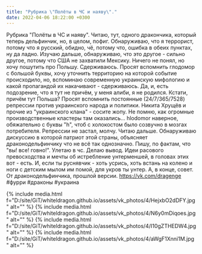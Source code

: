 ```yaml
---
title: "Рубрика \"Полёты в ЧС и наяву\"."
date: 2022-04-06 18:22:00 +0300
---
```


Рубрика "Полёты в ЧС и наяву".
Читаю, тут, одного дракончика, который теперь дельфинчик, но, в целом, пофиг. Обнаруживаю, что я террорист, потому что я русский, обидно, чё, потому что, ошибка в обеих пунктах, ну да ладно.
Изучаю дальше, обнаруживаю, что это другое - сильно другое, потому что США не захватили Мексику. Ничего не понял, но хочу пошутить про Польшу. Сдерживаюсь.
Просят вспомнить глодомор с большой буквы, хочу уточнить территорию на которой событие происходило, но, вспоминаю современную украинскую мифологию и какой пропагандой их накачивают - сдерживаюсь. Да, и, есть подозрение, что я тут не причём, у меня алиби, я не родился. Кстати, причём тут Польша?
Просят вспомнить постоянные (24/7/365/7528) репрессии против украинского народа и политики. Никита Хрущёв и прочие из "украинского клана" - сосите жопу. Не помню, как огромные производственные кластеры там оказались... hlodomor наверное, обяжательно с буквы "h", чтоб с холокостом было созвучно в мозгах потребителя. Репрессии не застал, молчу.
Читаю дальше. Обнаруживаю дискуссию в которой патриот этой страны, объясняет драконодельфинчику что не всё так однозначно. Пишу, по фактам, что "вы! все! говно!". Улетаю в чс.
Делаю вывод. Идеи расового превосходства и мечты об истребление унтерменшей, в головах этих вот - есть.
И, если ты руснявчик - хоть усрись, хоть встань на колено и ноги с детским мылом им помой, для укров ты унтер.
А, в конце, совет. От драконодельфинчика, прошлой версии.
https://vk.com/dragenge
#фурри #драконы #украина


{% include media.html f="D:/site/GiT/whiteldragon.github.io/assets/vk_photos/4/HejxbO2dDFY.jpg" alt="" %}
{% include media.html f="D:/site/GiT/whiteldragon.github.io/assets/vk_photos/4/N6y0mDiqoes.jpg" alt="" %}
{% include media.html f="D:/site/GiT/whiteldragon.github.io/assets/vk_photos/4/I10gZTHEDW4.jpg" alt="" %}
{% include media.html f="D:/site/GiT/whiteldragon.github.io/assets/vk_photos/4/aWgF1Xnni1M.jpg" alt="" %}
